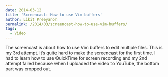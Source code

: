 ```yaml
---
date: 2014-03-12
title: 'Screencast: How to use Vim buffers'
author: Likit Preeyanon
permalink: /2014/03/screencast-how-to-use-vim-buffers/
tags:
  - Video
---
```

The screencast is about how to use Vim buffers to edit multiple files. This is my 3rd attempt. It&#8217;s quite hard to make the screencast for the first time. I had to learn how to use QuickTime for screen recording and my 2nd attempt failed because when I uploaded the video to YouTube, the bottom part was cropped out.
